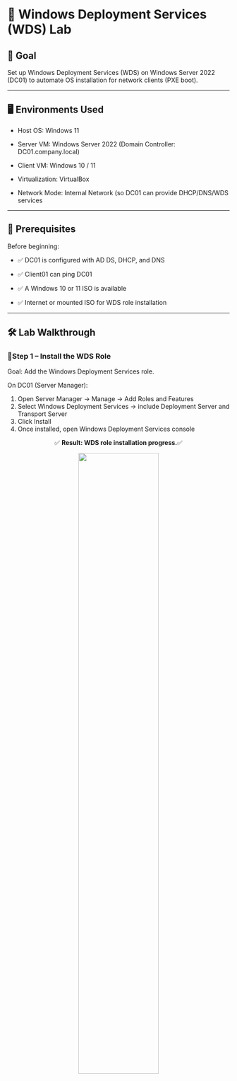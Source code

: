 # 🧩 Windows Deployment Services (WDS) Lab

## 🎯 Goal
Set up Windows Deployment Services (WDS) on Windows Server 2022 (DC01) to automate OS installation for network clients (PXE boot).

---

## 🖥️ Environments Used
- Host OS: Windows 11

- Server VM: Windows Server 2022 (Domain Controller: DC01.company.local)

- Client VM: Windows 10 / 11 

- Virtualization: VirtualBox
  
- Network Mode: Internal Network (so DC01 can provide DHCP/DNS/WDS services
  
---  

## 🧰 Prerequisites

Before beginning:

- ✅ DC01 is configured with AD DS, DHCP, and DNS

- ✅ Client01 can ping DC01 

- ✅ A Windows 10 or 11 ISO is available
  
- ✅ Internet or mounted ISO for WDS role installation

---  

## 🛠️ Lab Walkthrough

### 🔹Step 1 – Install the WDS Role
Goal: Add the Windows Deployment Services role.

On DC01 (Server Manager):

1. Open Server Manager → Manage → Add Roles and Features
2. Select Windows Deployment Services → include Deployment Server and Transport Server
3. Click Install
4. Once installed, open Windows Deployment Services console

<p align="center">
  ✅ <strong> Result: WDS role installation progress.</strong>✅  
<p align="center">
<img src="https://i.imgur.com/VyXEyou.png" width="60%">
</p>

